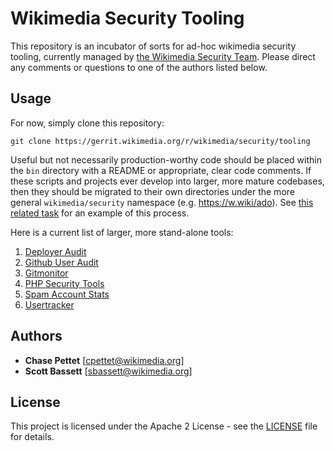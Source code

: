 # Wikimedia Security Tooling

This repository is an incubator of sorts for ad-hoc wikimedia security tooling, currently managed by [the Wikimedia Security Team](https://www.mediawiki.org/wiki/Wikimedia_Security_Team).  Please direct any comments or questions to one of the authors listed below.

## Usage

For now, simply clone this repository:

```
git clone https://gerrit.wikimedia.org/r/wikimedia/security/tooling
```

Useful but not necessarily production-worthy code should be placed within the ```bin``` directory with a README or appropriate, clear code comments.  If these scripts and projects ever develop into larger, more mature codebases, then they should be migrated to their own directories under the more general ```wikimedia/security``` namespace (e.g. https://w.wiki/ado).  See [this related task](https://phabricator.wikimedia.org/T246392) for an example of this process.

Here is a current list of larger, more stand-alone tools:

1. [Deployer Audit](https://gerrit.wikimedia.org/r/admin/repos/wikimedia/security/deployer-audit)
1. [Github User Audit](https://gerrit.wikimedia.org/r/admin/repos/wikimedia/security/github-user-audit)
1. [Gitmonitor](https://gerrit.wikimedia.org/r/admin/repos/wikimedia/security/gitmonitor)
1. [PHP Security Tools](https://gerrit.wikimedia.org/r/admin/repos/wikimedia/security/php-security-tools)
1. [Spam Account Stats](https://gerrit.wikimedia.org/r/admin/repos/wikimedia/security/spamaccountstats)
1. [Usertracker](https://gerrit.wikimedia.org/r/admin/repos/wikimedia/security/usertracker)

## Authors

* **Chase Pettet** [cpettet@wikimedia.org]
* **Scott Bassett** [sbassett@wikimedia.org]

## License

This project is licensed under the Apache 2 License - see the [LICENSE](LICENSE) file for details.
